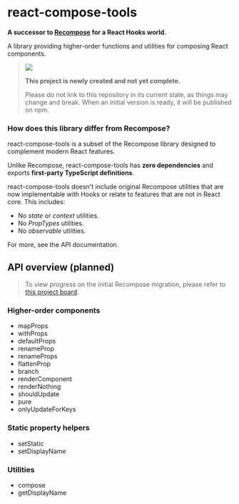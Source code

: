 # react-compose-tools

**A successor to [Recompose](https://github.com/acdlite/recompose) for a React Hooks world.**

A library providing higher-order functions and utilities for composing React components.

> ![](https://img.shields.io/badge/status-initial%20development-important.svg)
> 
> **This project is newly created and not yet complete.**
>
> Please do not link to this repository in its current state, as things may change and break. When an initial version is ready, it will be published on npm.

### How does this library differ from Recompose?

react-compose-tools is a subset of the Recompose library designed to complement modern React features.

Unlike Recompose, react-compose-tools has **zero dependencies** and exports **first-party TypeScript definitions**.

react-compose-tools doesn't include original Recompose utilities that are now implementable with Hooks or relate to features that are not in React core. This includes:

- No *state* or *context* utilities.
- No *PropTypes* utilities.
- No *observable* utilities.

For more, see the API documentation.

## API overview (planned)

> To view progress on the initial Recompose migration, please refer to [this project board](https://github.com/huntie/react-compose-tools/projects/1).

### Higher-order components

- mapProps
- withProps
- defaultProps
- renameProp
- renameProps
- flattenProp
- branch
- renderComponent
- renderNothing
- shouldUpdate
- pure
- onlyUpdateForKeys

### Static property helpers

- setStatic
- setDisplayName

### Utilities

- compose
- getDisplayName
